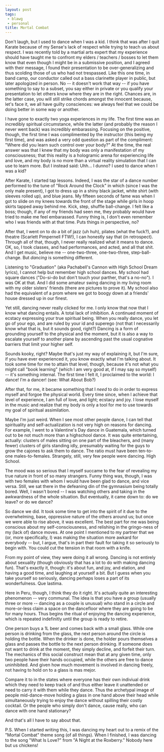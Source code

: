 ```yaml
---
layout: post
tags:
 - blawg
 - personal
title: Mortal Combat
---
```


Don't laugh, but I used to dance when I was a kid. I think that was
after I quit Karate because of my Sense's lack of respect while trying
to teach us about respect. I was recently told by a martial arts expert
that my experience should have taught me to confront my elders /
teachers / bosses to let them know that even though I might be in a submissive
position, and I agreed with their message, I found their presentation to
be over-generalizing and thus scolding those of us who had not
trespassed. Like this one time, in band camp, our conductor called out
a bass clarinette player in public, but later apologized in person. No
-- it doesn't work that way -- if you have something to say to a subset,
you say either in private or you qualify your presentation to let others
know where they are in the right. Chances are, in the latter case, you
will still strike chords amongst the innocent because, let's face it, we
all have guilty consciences: we always feel that we could be doing
better in some way or another.

I have gone to exactly two yoga experiences in my life. The first time
was an incredibly spiritual circumstance, while the latter (and probably
the reason I never went back) was incredibly embarassing. Focusing on
the positive, though, the first time I was complimented by the
instructor (this being my first time), and was asked a very odd question
as part of the compliment: "Where did you learn such control over your
body?" At the time, the real answer was that I knew that my body was
only a manifestation of my consciousness; that this reality is a
hologramic arena for experiencing life and love, and my body is no more than a
virtual reality simulation that I can use to learn more. But I instead
said: Uhh... I dunno? I used to dance when I was a kid?

After Karate, I started tap lessons. Indeed, I was the star of a dance
number performed to the tune of "Rock Around the Clock" in which (since
I was the only male present), I got to dress up in a shiny black jacket,
white shirt (with sleeves rolled up), and blue jeans. My fifteen
seconds of fame was when I got to slide on my knees towards the front of
the stage while girls in hoop skirts tapped away behind me. Kick, step,
shuffle
ball-change. I felt like a boss; though, if any of my friends had seen
me, they probably would have tried to make me feel embarassed. Funny
thing is, I don't even remember who I was friends with at that time.
Puts things in perspective, no?

After that, I went on to do a bit of jazz (uh huh), pilates (what the
fuck?), and theatre (Scarlett Pimpernell FTW!), I can honestly say that
(in retrospect). Through all of that, though, I never really realized what it means to dance. OK, so,
I took classes, and had performances, and acted, and all that shit. And
I get music, believe me -- one-two-three, one-two-three,
step-ball-change. But *dancing* is something different.

Listening to "Graduation" (aka Pachabell's Cannon with High School Dream
lyrics), I cannot help but remember high school dances. My school had
square dances ("Do-si-do but don't touch your parther, that's a no-no").
I was OK at that. And I did some amateur swing dancing in my living room
with my older sisters' friends (there are pictures to prove it). My
school also had the equivalent of a prom where we got to boogy down at a
friends' house dressed up in our finest.

Yet still, dancing never really clicked for me. I only know that now
that I know what dancing entails. A total lack of inhibition. A
continued moment of ecstacy expressing your true spiritual being. When
you really dance, you let go of your ego, and are ruled by your id and
superego (not that I necessarily know what that is, but it sounds good,
right?) Dancing is a form of grounding yourself to the physical and the
moment, but it is also a way to escalate yourself to another plane by
ascending past the usual cognative barriers that limit your higher self.

Sounds kooky, right? Maybe that's just my way of explaining it, but I'm
sure, if you have ever experienced it, you know exactly what
I'm talking about. It took some time for me to attain that level, though, because
it's not what you might call "book learning" (which I am very good at,
if I may say so myself) -- it's something internal. The first time I
felt it, I proclaimed to the world: I dance! I'm a dancer! (see: What
About Bob?)

After that, for me, it became something that I *need* to do in order
to express myself and forgoe the physical world. Every time since, when
I achieve that level of experience, I am full of love, and light;
ecstacy and joy. I lose myself in the music and realize that my body is
only a tool for me to use towards my goal of spiritual assimilation.

Maybe I'm just weird. When I see most other people dance, I can tell
that spirituality and self-actualization is not very high on reasons for
dancing. For example, I went to a Valentine's Day dance in Guatemala,
which turned out to be not much more than a highschool dance. It was
quite entertaining, actually: clusters of males sitting on one part of
the bleachers, and (many fewer) clusters of girls standing idly,
presumably waiting for the guys to grow the cajones to ask them to
dance. The ratio must have been ten-to-one males-to-females. Strangely,
still, very few people were dancing. High School.

The mood was so serious that I myself succame to the fear of revealing
my true nature in front of so many strangers. Funny thing was, though, I
was with two females with whom I would have been glad to dance, and vice
versa. Still, we sat there in the defeaning din of the gymnasium being
totally bored. Well, I wasn't bored -- I was watching others and taking
in the awkwardness of the whole situation. But eventually, it came down
to: do we leave? or do we dance?

So dance we did. It took some time to get into the spirit of it due to the
overwhelming, base, oppressive nature of the others around us; but once we were able
to rise above, it was excellent. The best part for me was being conscious about
my self-consciousness, and relishing in the gringo-ness of my (lack of)
dance moves. At one point I mentioned to my partner that we (or, more
specifically, I) was making the situation more awkard for everybody --
but, I argue, that's in part their fault for taking it so seriously to
begin with. You could cut the tension in that room with a knife.

From my point of view, they were doing it all wrong. Dancing is not
entirely about sexuality (though obviously that has a lot to do with
making dancing fun). That's exactly it, though: it's about fun, and joy,
and elation, and having a good time, and laughing at yourself a bit. But
I guess when you take yourself so seriously, dancing perhaps loses a
part of its wonderfulness. Que lastima.

Here in Peru, though, I think they do it right. It's actually quite an
interesting phenomenon -- very communal. The idea is that you have a
group (usually three or more -- dancing as a couple is unusual) who
stand in a circle and more-or-less claim a space on the dancefloor where
they are going to be for many hours. Thus begins the ritual of enjoying
the dancing experience, which is repeated indefinitly until the group is
ready to retire.

One person buys a 1L beer and comes back with a small glass. While one
person is drinking from the glass, the next person around the circle is
holding the bottle. When the drinker is done, the holder pours
themselves a glass and passes the bottle to the next person drinking. If
someone does not want to drink at the moment, they simply decline, and
forfeit their turn. The mechanics of this social construct mean that at
any given time, only two people have their hands occupied, while the
others are free to dance uninhibited. And given how much movement is
involved in dancing freely, not having to hold on to a glass is mas
mejor.

Compare it to in the states where everyone has their own
indiviual drink which they need to keep track of and thus either leave
it unattended or need to carry it with them while they dance. Thus the
archetypal image of people mid-dance-move holding a glass in one hand
above their head while simultaneously trying to enjoy the dance without
spilling their costly cocktail. Or the people who simply don't dance,
cause really, who can dance with one hand stationary?

And that's all I have to say about that.

P.S. When I started writing this, I was dancing my heart out to a remix
of the "Mortal Combat" theme
song (of all things). When I finished, I was dancing to the song "What Is Love?" from "A
Night at the Roxberry." Nobody here but us chickens!
